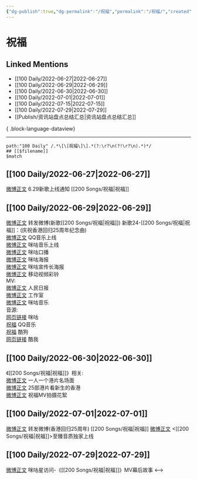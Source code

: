 ```yaml
---
{"dg-publish":true,"dg-permalink":"/祝福","permalink":"/祝福/","created":"2022-12-04T23:38:04.000+08:00","updated":"2023-04-10T15:52:41.000+08:00"}
---
```


# 祝福

## Linked Mentions
- [[100 Daily/2022-06-27\|2022-06-27]]
- [[100 Daily/2022-06-29\|2022-06-29]]
- [[100 Daily/2022-06-30\|2022-06-30]]
- [[100 Daily/2022-07-01\|2022-07-01]]
- [[100 Daily/2022-07-15\|2022-07-15]]
- [[100 Daily/2022-07-29\|2022-07-29]]
- [[Publish/资讯站盘点总结汇总\|资讯站盘点总结汇总]]

{ .block-language-dataview}

---

```expander
path:"100 Daily" /.*\[\[祝福\]\].*(?:\r?\n(?!\r?\n).*)*/
## [[$filename]]
$match
```
## [[100 Daily/2022-06-27\|2022-06-27]]
[微博正文](https://weibo.com/5248300719/LzEpM7oal) 6.29新歌上线通知 [[200 Songs/祝福\|祝福]]
## [[100 Daily/2022-06-29\|2022-06-29]]
[微博正文](https://weibo.com/1736988591/LzZWHib5T) 转发微博(新歌[[200 Songs/祝福\|祝福]])
新歌24-[[200 Songs/祝福\|祝福]]：(庆祝香港回归25周年纪念曲)  
[微博正文](https://weibo.com/2169129705/LzZJUdhIQ) QQ音乐上线  
[微博正文](https://weibo.com/5428441557/LzZIICrEb) 咪咕音乐上线  
[微博正文](https://weibo.com/5428441557/LzYYShdCU) 咪咕口播  
[微博正文](https://weibo.com/5428441557/LzZq1pC9f) 咪咕海报  
[微博正文](https://weibo.com/5428441557/LA0nJ7UST) 咪咕宣传长海报  
[微博正文](https://weibo.com/6663712991/LzZIapfAW) 移动视频彩铃  
MV:  
[微博正文](https://weibo.com/2803301701/LzZSlw8gx) 人民日报  
[微博正文](https://weibo.com/7478855230/LA08H90DQ) 工作室  
[微博正文](https://weibo.com/1867028705/LzZVtmLl1) 咪咕音乐  
音源:  
[网页链接](https://weibo.cn/sinaurl?u=http%3A%2F%2Fc.migu.cn%2F00eSBd%3Fifrom%3D5f25edcac0a77ea02e380575a7a9d0d7) 咪咕  
[祝福](https://weibo.cn/sinaurl?u=https%3A%2F%2Fc.y.qq.com%2Fbase%2Ffcgi-bin%2Fu%3F__%3DfcPKjJWwfxEg) QQ音乐  
[祝福](https://weibo.cn/sinaurl?u=https%3A%2F%2Ft4.kugou.com%2Fsong.html%3Fid%3D2z0OFffzAV3) 酷狗  
[网页链接](https://weibo.cn/sinaurl?u=https%3A%2F%2Fm.kuwo.cn%2Fyinyue%2F225659419%3Ff%3Dip%26t%3Dusercopy) 酷我
## [[100 Daily/2022-06-30\|2022-06-30]]
《[[200 Songs/祝福\|祝福]]》相关:  
[微博正文](https://weibo.com/1867028705/LA5Mx4M8R) 一人一个港片名场面  
[微博正文](https://weibo.com/6082395308/LA59l0x2f) 25部港片看新生的香港  
[微博正文](https://weibo.com/1867028705/LA7krAMlc) 祝福MV拍摄花絮
## [[100 Daily/2022-07-01\|2022-07-01]]
[微博正文](https://weibo.com/1736988591/LAaIzwFun) 转发微博(香港回归25周年) [[200 Songs/祝福\|祝福]]
[微博正文](https://weibo.com/1867028705/LAgrgC4iY) <[[200 Songs/祝福\|祝福]]>至臻音质独家上线
## [[100 Daily/2022-07-29\|2022-07-29]]
[微博正文](https://m.weibo.cn/5428441557/4796532538737001) 咪咕星访问-《[[200 Songs/祝福\|祝福]]》MV幕后故事
<-->